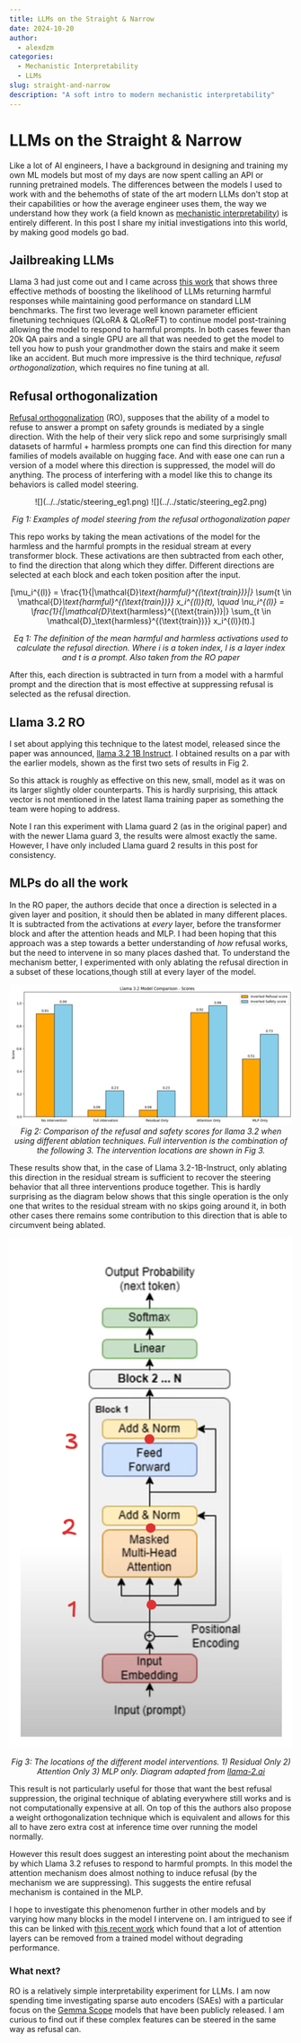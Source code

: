 ```yaml
---
title: LLMs on the Straight & Narrow
date: 2024-10-20
author:
  - alexdzm
categories:
  - Mechanistic Interpretability
  - LLMs
slug: straight-and-narrow
description: "A soft intro to modern mechanistic interpretability"
---
```


# LLMs on the Straight & Narrow
Like a lot of AI engineers, I have a background in designing and training my own ML models but most of my days are now spent calling an API or running pretrained models. The differences between the models I used to work with and the behemoths of state of the art modern LLMs don't stop at their capabilities or how the average engineer uses them, the way we understand how they work (a field known as [mechanistic interpretability](https://www.neelnanda.io/mechanistic-interpretability/getting-started)) is entirely different. In this post I share my initial investigations into this world, by making good models go bad.

## Jailbreaking LLMs

Llama 3 had just come out and I came across [this work](https://arxiv.org/pdf/2407.01376v1) that shows three effective methods of boosting the likelihood of LLMs returning harmful responses while maintaining good performance on standard LLM benchmarks. The first two leverage well known parameter efficient finetuning techniques (QLoRA & QLoReFT) to continue model post-training allowing the model to respond to harmful prompts. In both cases fewer than 20k QA pairs and a single GPU are all that was needed to get the model to tell you how to push your grandmother down the stairs and make it seem like an accident. But much more impressive is the third technique, *refusal orthogonalization*, which requires no fine tuning at all.
 
## Refusal orthogonalization 

[Refusal orthogonalization](https://arxiv.org/abs/2406.11717) (RO), supposes that the ability of a model to refuse to answer a prompt on safety grounds is mediated by a single direction. With the help of their very slick repo and some surprisingly small datasets of harmful + harmless prompts one can find this direction for many families of models available on hugging face. And with ease one can run a version of a model where this direction is suppressed, the model will do anything. The process of interfering with a model like this to change its behaviors is called model steering.

<center>
![](../../static/steering_eg1.png)
![](../../static/steering_eg2.png)

*Fig 1: Examples of model steering from the refusal orthogonalization paper*

</center>

This repo works by taking the mean activations of the model for the harmless and the harmful prompts in the residual stream at every transformer block. These activations are then subtracted from each other, to find the direction that along which they differ. Different directions are selected at each block and each token position after the input.

<center>

\[\mu_i^{(l)} = \frac{1}{|\mathcal{D}_\text{harmful}^{(\text{train})}|} \sum_{t \in \mathcal{D}_\text{harmful}^{(\text{train})}} x_i^{(l)}(t), \quad \nu_i^{(l)} = \frac{1}{|\mathcal{D}_\text{harmless}^{(\text{train})}|} \sum_{t \in \mathcal{D}_\text{harmless}^{(\text{train})}} x_i^{(l)}(t).\]

*Eq 1: The definition of the mean harmful and harmless activations used to calculate the refusal direction. Where $i$ is a token index, $l$ is a layer index and $t$ is a prompt. Also taken from the RO paper*
</center>


After this, each direction is subtracted in turn from a model with a harmful prompt and the direction that is most effective at suppressing refusal is selected as the refusal direction.

## Llama 3.2 RO

I set about applying this technique to the latest model, released since the paper was announced, [llama 3.2 1B Instruct](https://huggingface.co/meta-llama/Llama-3.2-1B-Instruct). I obtained results on a par with the earlier models, shown as the first two sets of results in Fig 2. 

So this attack is roughly as effective on this new, small, model as it was on its larger slightly older counterparts. This is hardly surprising, this attack vector is not mentioned in the latest llama training paper as something the team were hoping to address.

Note I ran this experiment with Llama guard 2 (as in the original paper) and with the newer Llama guard 3, the results were almost exactly the same. However, I have only included Llama guard 2 results in this post for consistency. 

## MLPs do all the work

In the RO paper, the authors decide that once a direction is selected in a given layer and position, it should then be ablated in many different places. It is subtracted from the activations at *every* layer, before the transformer block and after the attention heads and MLP. I had been hoping that this approach was a step towards a better understanding of *how* refusal works, but the need to intervene in so many places dashed that. To understand the mechanism better, I experimented with only ablating the refusal direction in a subset of these locations,though still at every layer of the model.
<center>

![Comparison of ablation strategies](../../static/llama_intervention_plot.png)
*Fig 2: Comparison of the refusal and safety scores for llama 3.2 when using different ablation techniques. Full intervention is the combination of the following 3. The intervention locations are shown in Fig 3.*
</center>

These results show that, in the case of Llama 3.2-1B-Instruct, only ablating this direction in the residual stream is sufficient to recover the steering behavior that all three interventions produce together. This is hardly surprising as the diagram below shows that this single operation is the only one that writes to the residual stream with no skips going around it, in both other cases there remains some contribution to this direction that is able to circumvent being ablated.
<center>

![Llama diagram](../../static/llama_diagram.png)

*Fig 3: The locations of the different model interventions. 1) Residual Only 2) Attention Only 3) MLP only. Diagram adapted from [llama-2.ai](https://llama-2.ai/llama-2-explained/)*

</center>
This result is not particularly useful for those that want the best refusal suppression, the original technique of ablating everywhere still works and is not computationally expensive at all. On top of this the authors also propose a weight orthogonalization technique which is equivalent and allows for this all to have zero extra cost at inference time over running the model normally.

However this result does suggest an interesting point about the mechanism by which Llama 3.2 refuses to respond to harmful prompts. In this model the attention mechanism does almost nothing to induce refusal (by the mechanism we are suppressing). This suggests  the entire refusal mechanism is contained in the MLP.

I hope to investigate this phenomenon further in other models and by varying how many blocks in the model I intervene on. I am intrigued to see if this can be linked with [this recent work](https://arxiv.org/abs/2406.15786) which found that a lot of attention layers can be removed from a trained model without degrading performance.

### What next?

RO is a relatively simple interpretability experiment for LLMs. I am now spending time investigating sparse auto encoders (SAEs) with a particular focus on the [Gemma Scope](https://ai.google.dev/gemma/docs/gemma_scope) models that have been publicly released. I am curious to find out if these complex features can be steered in the same way as refusal can.